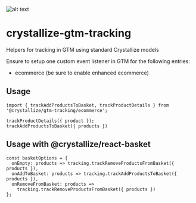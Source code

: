 ![alt text](https://raw.githubusercontent.com/snowballdigital/crystallize-gtm-tracking/HEAD/media/logo.png 'Crosshair over box')

# crystallize-gtm-tracking

Helpers for tracking in GTM using standard Crystallize models

Ensure to setup one custom event listener in GTM for the following entries:

- ecommerce (be sure to enable enhanced ecommerce)

## Usage

```
import { trackAddProductsToBasket, trackProductDetails } from '@crystallize/gtm-tracking/ecommerce';

trackProductDetails({ product });
trackAddProductsToBasket({ products })
```

## Usage with @crystallize/react-basket

```
const basketOptions = {
  onEmpty: products => tracking.trackRemoveProductsFromBasket({ products }),
  onAddToBasket: products => tracking.trackAddProductsToBasket({ products }),
  onRemoveFromBasket: products =>
    tracking.trackRemoveProductsFromBasket({ products })
};
```
